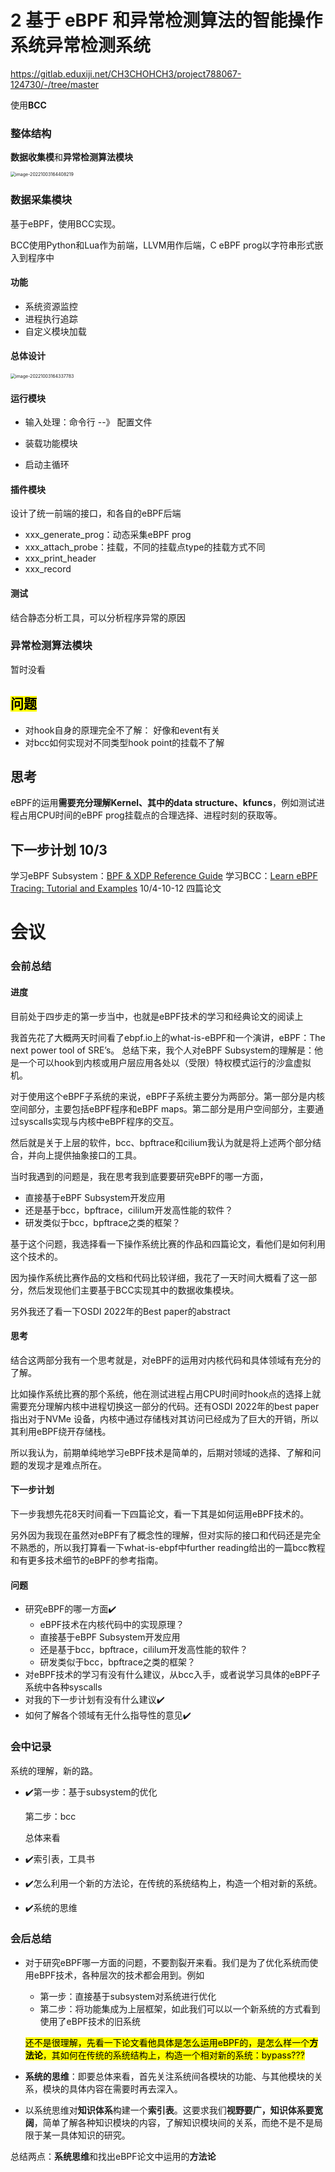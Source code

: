 # 2 基于 eBPF 和异常检测算法的智能操作系统异常检测系统

https://gitlab.eduxiji.net/CH3CHOHCH3/project788067-124730/-/tree/master

使用**BCC**

### 整体结构

**数据收集模**和**异常检测算法模块**

<img src="C:\Users\z9911\AppData\Roaming\Typora\typora-user-images\image-20221003164408219.png" alt="image-20221003164408219" style="zoom:50%;" />

### 数据采集模块

基于eBPF，使用BCC实现。

BCC使用Python和Lua作为前端，LLVM用作后端，C eBPF prog以字符串形式嵌入到程序中

#### 功能

* 系统资源监控
* 进程执行追踪
* 自定义模块加载

#### 总体设计

<img src="C:\Users\z9911\AppData\Roaming\Typora\typora-user-images\image-20221003164337783.png" alt="image-20221003164337783" style="zoom:50%;" />

#### 运行模块 

* 输入处理：命令行  --》 配置文件

* 装载功能模块
* 启动主循环

#### 插件模块

设计了统一前端的接口，和各自的eBPF后端

* xxx_generate_prog：动态采集eBPF prog
* xxx_attach_probe：挂载，不同的挂载点type的挂载方式不同
* xxx_print_header
* xxx_record

#### 测试

结合静态分析工具，可以分析程序异常的原因

### 异常检测算法模块

暂时没看

## <mark>问题</mark>

* 对hook自身的原理完全不了解： 好像和event有关
* 对bcc如何实现对不同类型hook point的挂载不了解

## 思考

eBPF的运用**需要充分理解Kernel、其中的data structure、kfuncs**，例如测试进程占用CPU时间的eBPF prog挂载点的合理选择、进程时刻的获取等。

## 下一步计划 10/3

学习eBPF Subsystem：[BPF & XDP Reference Guide](https://cilium.readthedocs.io/en/stable/bpf/)
学习BCC：[Learn eBPF Tracing: Tutorial and Examples](https://www.brendangregg.com/blog/2019-01-01/learn-ebpf-tracing.html)
10/4-10-12 四篇论文

# 会议

### 会前总结

#### 进度

目前处于四步走的第一步当中，也就是eBPF技术的学习和经典论文的阅读上

我首先花了大概两天时间看了ebpf.io上的what-is-eBPF和一个演讲，eBPF：The next power tool of SRE’s。
总结下来，我个人对eBPF Subsystem的理解是：他是一个可以hook到内核或用户层应用各处以（受限）特权模式运行的沙盒虚拟机。

对于使用这个eBPF子系统的来说，eBPF子系统主要分为两部分。第一部分是内核空间部分，主要包括eBPF程序和eBPF maps。第二部分是用户空间部分，主要通过syscalls实现与内核中eBPF程序的交互。

然后就是关于上层的软件，bcc、bpftrace和cilium我认为就是将上述两个部分结合，并向上提供抽象接口的工具。

当时我遇到的问题是，我在思考我到底要要研究eBPF的哪一方面，

* 直接基于eBPF Subsystem开发应用
* 还是基于bcc，bpftrace，cililum开发高性能的软件？
* 研发类似于bcc，bpftrace之类的框架？

基于这个问题，我选择看一下操作系统比赛的作品和四篇论文，看他们是如何利用这个技术的。

因为操作系统比赛作品的文档和代码比较详细，我花了一天时间大概看了这一部分，然后发现他们主要基于BCC实现其中的数据收集模块。

另外我还了看一下OSDI 2022年的Best paper的abstract

#### 思考

结合这两部分我有一个思考就是，对eBPF的运用对内核代码和具体领域有充分的了解。

比如操作系统比赛的那个系统，他在测试进程占用CPU时间时hook点的选择上就需要充分理解内核中进程切换这一部分的代码。还有OSDI 2022年的best paper指出对于NVMe 设备，内核中通过存储栈对其访问已经成为了巨大的开销，所以其利用eBPF绕开存储栈。

所以我认为，前期单纯地学习eBPF技术是简单的，后期对领域的选择、了解和问题的发现才是难点所在。

#### 下一步计划

下一步我想先花8天时间看一下四篇论文，看一下其是如何运用eBPF技术的。

另外因为我现在虽然对eBPF有了概念性的理解，但对实际的接口和代码还是完全不熟悉的，所以我打算看一下what-is-ebpf中further reading给出的一篇bcc教程和有更多技术细节的eBPF的参考指南。

#### 问题

* 研究eBPF的哪一方面:heavy_check_mark:
  * eBPF技术在内核代码中的实现原理？
  * 直接基于eBPF Subsystem开发应用
  * 还是基于bcc，bpftrace，cililum开发高性能的软件？
  * 研发类似于bcc，bpftrace之类的框架？
* 对eBPF技术的学习有没有什么建议，从bcc入手，或者说学习具体的eBPF子系统中各种syscalls
* 对我的下一步计划有没有什么建议:heavy_check_mark:
* 如何了解各个领域有无什么指导性的意见:heavy_check_mark:

### 会中记录

系统的理解，新的路。

* :heavy_check_mark:第一步：基于subsystem的优化

  第二步：bcc

  总体来看

  

* :heavy_check_mark:索引表，工具书

* :heavy_check_mark:怎么利用一个新的方法论，在传统的系统结构上，构造一个相对新的系统。

* :heavy_check_mark:系统的思维

### 会后总结

* 对于研究eBPF哪一方面的问题，不要割裂开来看。我们是为了优化系统而使用eBPF技术，各种层次的技术都会用到。例如

  * 第一步：直接基于subsystem对系统进行优化
  * 第二步：将功能集成为上层框架，如此我们可以以一个新系统的方式看到使用了eBPF技术的旧系统

  <mark>还不是很理解，先看一下论文看他具体是怎么运用eBPF的，是怎么样一个**方法论**，其如何在传统的系统结构上，构造一个相对新的系统：bypass???</mark>

* **系统的思维**：即要总体来看，首先关注系统间各模块的功能、与其他模块的关系，模块的具体内容在需要时再去深入。

* 以系统思维对**知识体系**构建一个**索引表**。这要求我们**视野要广，知识体系要宽阔**，简单了解各种知识模块的内容，了解知识模块间的关系，而绝不是不是局限于某一具体知识的研究。

总结两点：**系统思维**和找出eBPF论文中运用的**方法论**





